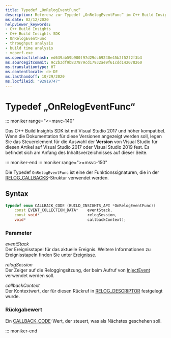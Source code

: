 ```yaml
---
title: Typedef „OnRelogEventFunc“
description: Referenz zur Typedef „OnRelogEventFunc“ im C++ Build Insights SDK
ms.date: 02/12/2020
helpviewer_keywords:
- C++ Build Insights
- C++ Build Insights SDK
- OnRelogEventFunc
- throughput analysis
- build time analysis
- vcperf.exe
ms.openlocfilehash: ed639ab59b900f97d29dc69240e45b2f52f2f3b3
ms.sourcegitcommit: 9c2b3df9b837879cd17932ae9f61cdd142078260
ms.translationtype: HT
ms.contentlocale: de-DE
ms.lasthandoff: 10/29/2020
ms.locfileid: "92919747"
---
```

# <a name="onrelogeventfunc-typedef"></a>Typedef „OnRelogEventFunc“

::: moniker range="<=msvc-140"

Das C++ Build Insights SDK ist mit Visual Studio 2017 und höher kompatibel. Wenn die Dokumentation für diese Versionen angezeigt werden soll, legen Sie das Steuerelement für die Auswahl der **Version** von Visual Studio für diesen Artikel auf Visual Studio 2017 oder Visual Studio 2019 fest. Es befindet sich am Anfang des Inhaltsverzeichnisses auf dieser Seite.

::: moniker-end
::: moniker range=">=msvc-150"

Die Typedef `OnRelogEventFunc` ist eine der Funktionssignaturen, die in der [RELOG_CALLBACKS](relog-callbacks-struct.md)-Struktur verwendet werden.

## <a name="syntax"></a>Syntax

```cpp
typedef enum CALLBACK_CODE (BUILD_INSIGHTS_API *OnRelogEventFunc)(
    const EVENT_COLLECTION_DATA*    eventStack,
    const void*                     relogSession,
    void*                           callbackContext);
```

### <a name="parameters"></a>Parameter

*eventStack*\
Der Ereignisstapel für das aktuelle Ereignis. Weitere Informationen zu Ereignisstapeln finden Sie unter [Ereignisse](../event-table.md).

*relogSession*\
Der Zeiger auf die Reloggingsitzung, der beim Aufruf von [InjectEvent](../functions/inject-event.md) verwendet werden soll.

*callbackContext*\
Der Kontextwert, der für diesen Rückruf in [RELOG_DESCRIPTOR](analysis-descriptor-struct.md) festgelegt wurde.

### <a name="return-value"></a>Rückgabewert

Ein [CALLBACK_CODE](callback-code-enum.md)-Wert, der steuert, was als Nächstes geschehen soll.

::: moniker-end
